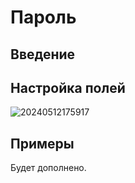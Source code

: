 # Пароль

## Введение

## Настройка полей

![20240512175917](https://static-docs.nocobase.com/20240512175917.png)

## Примеры

Будет дополнено.